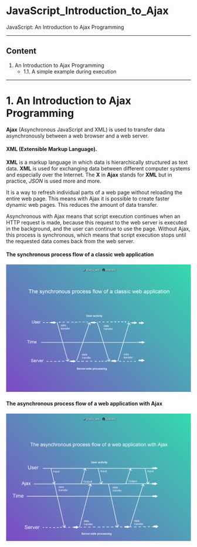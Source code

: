 # JavaScript_Introduction_to_Ajax

 JavaScript: An Introduction to Ajax Programming

----------------------------------------------------

## Content
 1. An Introduction to Ajax Programming
    - 1.1. A simple example during execution



---------------------------------------------------------

# 1. An Introduction to Ajax Programming
**Ajax** (Asynchronous JavaScript and XML) is used to transfer data asynchronously between a web browser and a web server.

#### XML (Extensible Markup Language).
**XML** is a markup language in which data is hierarchically structured as text data. **XML** is used for exchanging data between different computer systems and especially over the Internet. The **X** in **Ajax** stands for **XML** but in practice, *JSON* is used more and more.


It is a way to refresh individual parts of a web page without reloading the entire web page. This means with Ajax it is possible to create faster dynamic web pages. This reduces the amount of data transfer.

Asynchronous with Ajax means that script execution continues when an HTTP request is made, because this request to the web server is executed in the background, and the user can continue to use the page. Without Ajax, this process is synchronous, which means that script execution stops until the requested data comes back from the web server.


#### The synchronous process flow of a classic web application

 <img src="Images/synchron.png" width="600">
 

#### The asynchronous process flow of a web application with Ajax

 <img src="Images/asynchron.png" width="600">